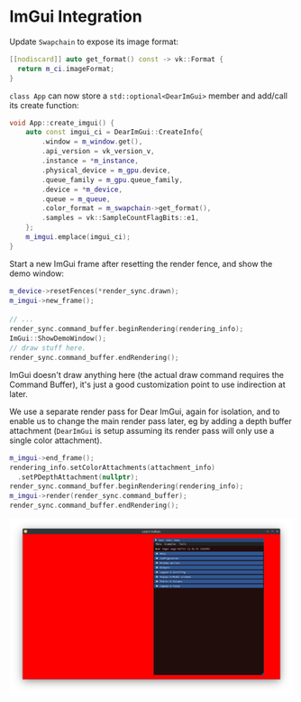 # ImGui Integration

Update `Swapchain` to expose its image format:

```cpp
[[nodiscard]] auto get_format() const -> vk::Format {
  return m_ci.imageFormat;
}
```

`class App` can now store a `std::optional<DearImGui>` member and add/call its create function:

```cpp
void App::create_imgui() {
	auto const imgui_ci = DearImGui::CreateInfo{
		.window = m_window.get(),
		.api_version = vk_version_v,
		.instance = *m_instance,
		.physical_device = m_gpu.device,
		.queue_family = m_gpu.queue_family,
		.device = *m_device,
		.queue = m_queue,
		.color_format = m_swapchain->get_format(),
		.samples = vk::SampleCountFlagBits::e1,
	};
	m_imgui.emplace(imgui_ci);
}
```

Start a new ImGui frame after resetting the render fence, and show the demo window:

```cpp
m_device->resetFences(*render_sync.drawn);
m_imgui->new_frame();

// ...
render_sync.command_buffer.beginRendering(rendering_info);
ImGui::ShowDemoWindow();
// draw stuff here.
render_sync.command_buffer.endRendering();
```

ImGui doesn't draw anything here (the actual draw command requires the Command Buffer), it's just a good customization point to use indirection at later.

We use a separate render pass for Dear ImGui, again for isolation, and to enable us to change the main render pass later, eg by adding a depth buffer attachment (`DearImGui` is setup assuming its render pass will only use a single color attachment).

```cpp
m_imgui->end_frame();
rendering_info.setColorAttachments(attachment_info)
  .setPDepthAttachment(nullptr);
render_sync.command_buffer.beginRendering(rendering_info);
m_imgui->render(render_sync.command_buffer);
render_sync.command_buffer.endRendering();
```

![ImGui Demo](./imgui_demo.png)
